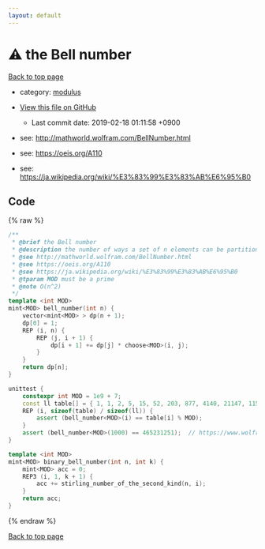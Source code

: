 ```yaml
---
layout: default
---
```


<!-- mathjax config similar to math.stackexchange -->
<script type="text/javascript" async
  src="https://cdnjs.cloudflare.com/ajax/libs/mathjax/2.7.5/MathJax.js?config=TeX-MML-AM_CHTML">
</script>
<script type="text/x-mathjax-config">
  MathJax.Hub.Config({
    TeX: { equationNumbers: { autoNumber: "AMS" }},
    tex2jax: {
      inlineMath: [ ['$','$'] ],
      processEscapes: true
    },
    "HTML-CSS": { matchFontHeight: false },
    displayAlign: "left",
    displayIndent: "2em"
  });
</script>

<script type="text/javascript" src="https://cdnjs.cloudflare.com/ajax/libs/jquery/3.4.1/jquery.min.js"></script>
<script src="https://cdn.jsdelivr.net/npm/jquery-balloon-js@1.1.2/jquery.balloon.min.js" integrity="sha256-ZEYs9VrgAeNuPvs15E39OsyOJaIkXEEt10fzxJ20+2I=" crossorigin="anonymous"></script>
<script type="text/javascript" src="../../assets/js/copy-button.js"></script>
<link rel="stylesheet" href="../../assets/css/copy-button.css" />


# :warning: the Bell number
<a href="../../index.html">Back to top page</a>

* category: <a href="../../index.html#06efba23b1f3a9b846a25c6b49f30348">modulus</a>
* <a href="{{ site.github.repository_url }}/blob/master/modulus/bell-number.inc.cpp">View this file on GitHub</a>
    - Last commit date: 2019-02-18 01:11:58 +0900


* see: <a href="http://mathworld.wolfram.com/BellNumber.html">http://mathworld.wolfram.com/BellNumber.html</a>
* see: <a href="https://oeis.org/A110">https://oeis.org/A110</a>
* see: <a href="https://ja.wikipedia.org/wiki/%E3%83%99%E3%83%AB%E6%95%B0">https://ja.wikipedia.org/wiki/%E3%83%99%E3%83%AB%E6%95%B0</a>


## Code
{% raw %}
```cpp
/**
 * @brief the Bell number
 * @description the number of ways a set of n elements can be partitioned into nonempty subsets
 * @see http://mathworld.wolfram.com/BellNumber.html
 * @see https://oeis.org/A110
 * @see https://ja.wikipedia.org/wiki/%E3%83%99%E3%83%AB%E6%95%B0
 * @tparam MOD must be a prime
 * @note O(n^2)
 */
template <int MOD>
mint<MOD> bell_number(int n) {
    vector<mint<MOD> > dp(n + 1);
    dp[0] = 1;
    REP (i, n) {
        REP (j, i + 1) {
            dp[i + 1] += dp[j] * choose<MOD>(i, j);
        }
    }
    return dp[n];
}

unittest {
    constexpr int MOD = 1e9 + 7;
    const ll table[] = { 1, 1, 2, 5, 15, 52, 203, 877, 4140, 21147, 115975, 678570, 4213597, 27644437, 190899322, 1382958545, 10480142147, 82864869804, 682076806159, 5832742205057, 51724158235372, 474869816156751, 4506715738447323, 44152005855084346, 445958869294805289 };
    REP (i, sizeof(table) / sizeof(ll)) {
        assert (bell_number<MOD>(i) == table[i] % MOD);
    }
    assert (bell_number<MOD>(1000) == 465231251);  // https://www.wolframalpha.com/input/?i=1000-th+bell+number+modulo+10%5E9+%2B+7
}

template <int MOD>
mint<MOD> binary_bell_number(int n, int k) {
    mint<MOD> acc = 0;
    REP3 (i, 1, k + 1) {
        acc += stirling_number_of_the_second_kind(n, i);
    }
    return acc;
}

```
{% endraw %}

<a href="../../index.html">Back to top page</a>

